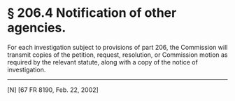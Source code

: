 # § 206.4   Notification of other agencies.

For each investigation subject to provisions of part 206, the Commission will transmit copies of the petition, request, resolution, or Commission motion as required by the relevant statute, along with a copy of the notice of investigation.



---

[N] [67 FR 8190, Feb. 22, 2002]




